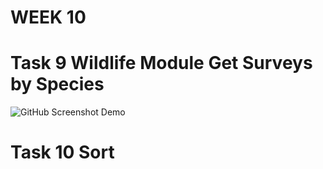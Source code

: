 # WEEK 10

# Task 9 Wildlife Module Get Surveys by Species 

![GitHub Screenshot Demo](./images/code9.png)


# Task 10 Sort

